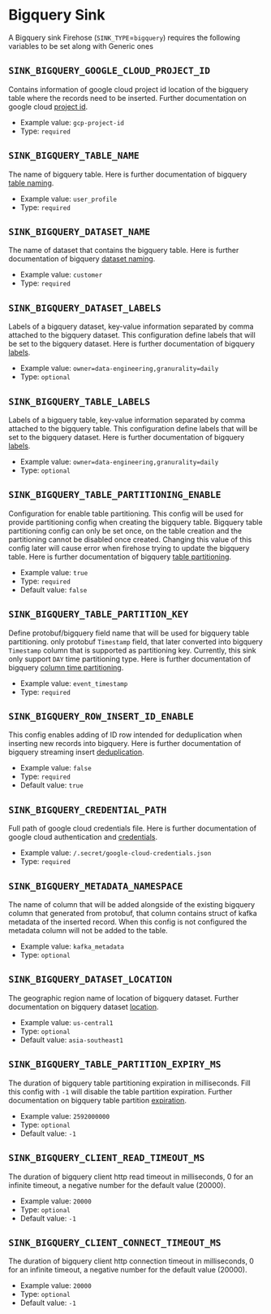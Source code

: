 # Bigquery Sink

A Bigquery sink Firehose \(`SINK_TYPE`=`bigquery`\) requires the following variables to be set along with Generic ones

## `SINK_BIGQUERY_GOOGLE_CLOUD_PROJECT_ID`

Contains information of google cloud project id location of the bigquery table where the records need to be inserted. Further documentation on google cloud [project id](https://cloud.google.com/resource-manager/docs/creating-managing-projects).

* Example value: `gcp-project-id`
* Type: `required`

## `SINK_BIGQUERY_TABLE_NAME`

The name of bigquery table. Here is further documentation of bigquery [table naming](https://cloud.google.com/bigquery/docs/tables).

* Example value: `user_profile`
* Type: `required`

## `SINK_BIGQUERY_DATASET_NAME`

The name of dataset that contains the bigquery table. Here is further documentation of bigquery [dataset naming](https://cloud.google.com/bigquery/docs/datasets).

* Example value: `customer`
* Type: `required`


## `SINK_BIGQUERY_DATASET_LABELS`

Labels of a bigquery dataset, key-value information separated by comma attached to the bigquery dataset. This configuration define labels that will be set to the bigquery dataset. Here is further documentation of bigquery [labels](https://cloud.google.com/bigquery/docs/labels-intro).

* Example value: `owner=data-engineering,granurality=daily`
* Type: `optional`

## `SINK_BIGQUERY_TABLE_LABELS`

Labels of a bigquery table, key-value information separated by comma attached to the bigquery table. This configuration define labels that will be set to the bigquery dataset. Here is further documentation of bigquery [labels](https://cloud.google.com/bigquery/docs/labels-intro).

* Example value: `owner=data-engineering,granurality=daily`
* Type: `optional`

## `SINK_BIGQUERY_TABLE_PARTITIONING_ENABLE`

Configuration for enable table partitioning. This config will be used for provide partitioning config when creating the bigquery table. 
Bigquery table partitioning config can only be set once, on the table creation and the partitioning cannot be disabled once created. Changing this value of this config later will cause error when firehose trying to update the bigquery table. 
Here is further documentation of bigquery [table partitioning](https://cloud.google.com/bigquery/docs/partitioned-tables).

* Example value: `true`
* Type: `required`
* Default value: `false`

## `SINK_BIGQUERY_TABLE_PARTITION_KEY`

Define protobuf/bigquery field name that will be used for bigquery table partitioning. only protobuf `Timestamp` field, that later converted into bigquery `Timestamp` column that is supported as partitioning key.
Currently, this sink only support `DAY` time partitioning type.
Here is further documentation of bigquery [column time partitioning](https://cloud.google.com/bigquery/docs/creating-partitioned-tables#console).

* Example value: `event_timestamp`
* Type: `required`

## `SINK_BIGQUERY_ROW_INSERT_ID_ENABLE`

This config enables adding of ID row intended for deduplication when inserting new records into bigquery.
Here is further documentation of bigquery streaming insert [deduplication](https://cloud.google.com/bigquery/streaming-data-into-bigquery).

* Example value: `false`
* Type: `required`
* Default value: `true`

## `SINK_BIGQUERY_CREDENTIAL_PATH`

Full path of google cloud credentials file. Here is further documentation of google cloud authentication and [credentials](https://cloud.google.com/docs/authentication/getting-started).

* Example value: `/.secret/google-cloud-credentials.json`
* Type: `required`

## `SINK_BIGQUERY_METADATA_NAMESPACE`

The name of column that will be added alongside of the existing bigquery column that generated from protobuf, that column contains struct of kafka metadata of the inserted record.
When this config is not configured the metadata column will not be added to the table.

* Example value: `kafka_metadata`
* Type: `optional`

## `SINK_BIGQUERY_DATASET_LOCATION`

The geographic region name of location of bigquery dataset. Further documentation on bigquery dataset [location](https://cloud.google.com/bigquery/docs/locations#dataset_location).

* Example value: `us-central1`
* Type: `optional`
* Default value: `asia-southeast1`

## `SINK_BIGQUERY_TABLE_PARTITION_EXPIRY_MS`

The duration of bigquery table partitioning expiration in milliseconds. Fill this config with `-1` will disable the table partition expiration. Further documentation on bigquery table partition [expiration](https://cloud.google.com/bigquery/docs/managing-partitioned-tables#partition-expiration).

* Example value: `2592000000`
* Type: `optional`
* Default value: `-1`

## `SINK_BIGQUERY_CLIENT_READ_TIMEOUT_MS`

The duration of bigquery client http read timeout in milliseconds, 0 for an infinite timeout, a negative number for the default value (20000).

* Example value: `20000`
* Type: `optional`
* Default value: `-1`

## `SINK_BIGQUERY_CLIENT_CONNECT_TIMEOUT_MS`

The duration of bigquery client http connection timeout in milliseconds, 0 for an infinite timeout, a negative number for the default value (20000).

* Example value: `20000`
* Type: `optional`
* Default value: `-1`